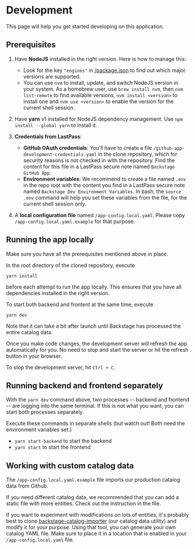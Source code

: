 # Development

This page will help you get started developing on this application.

## Prerequisites

1. Have **NodeJS** installed in the right version. Here is how to manage this:

   - Look for the key `"engines"` in [/package.json](../package.json) to find out which major versions are supported.
   - You can use `nvm` to install, update, and switch NodeJS version in your system. As a homebrew user, use `brew install nvm`, then `nvm list-remote` to find available versions, `nvm install <version>` to install one and `nvm use <version>` to enable the version for the current shell session.

2. Have **yarn** v1 installed for NodeJS dependency management. Use `npm install --global yarn` to install it.

3. **Credentials from LastPass**:

   - **GitHub OAuth credentials**: You'll have to create a file `/github-app-development-credentials.yaml` in the clone repository, which for security reasons is not checked in with the repository. Find the content for this file in a LastPass secure note named `Backstage GitHub App`.
   - **Environment variables**: We recommend to create a file named `.env` in the repo root with the content you find in a LastPass secure note named `Backstage Dev Environment Variables`. In bash, the `source .env` command will help you set these variables from the file, for the current shell session only.

4. A **local configuration file** named `/app-config.local.yaml`. Please copy `/app-config.local.yaml.example` for that purpose.

## Running the app locally

Make sure you have all the prerequisites mentioned above in place.

In the root directory of the cloned repository, execute

    yarn install

before each attempt to run the app locally. This ensures that you have all dependencies installed in the right version.

To start both backend and frontent at the same time, execute

    yarn dev

Note that it can take a bit after launch until Backstage has processed the entire catalog data.

Once you make code changes, the development server will refresh the app automatically for you. No need to stop and start the server or hit the refresh button in your browser.

To stop the development server, hit `Ctrl + C`.

## Running backend and frontend separately

With the `yarn dev` command above, two processes -- backend and frontend -- are logging into the same terminal. If this is not what you want, you can start both processes separately.

Execute these commands in separate shells (but watch out! Both need the environment variables set.)

- `yarn start-backend` to start the backend
- `yarn start` to start the frontend

## Working with custom catalog data

The `/app-config.local.yaml.example` file imports our production catalog data from Github.

If you need different catalog data, we recommended that you can add a static file with more entities. Check out the instruction in the file.

If you want to experiment with modifications on lots of entities, it's probably best to clone [backstage-catalog-importer](https://github.com/giantswarm/backstage-catalog-importer) (our catalog data utility) and modify it for your purpose. Using that tool, you can generate your own catalog YAML file. Make sure to place it in a location that is enabled in your `/app-config.local.yaml` file.
